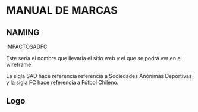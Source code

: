 # MANUAL DE MARCAS

## NAMING
IMPACTOSADFC

Este sería el nombre que llevaría el sitio web y el que se podrá ver en el wireframe.

La sigla SAD hace referencia referencia a Sociedades Anónimas Deportivas y la sigla FC hace referencia a Fútbol Chileno.

## Logo


